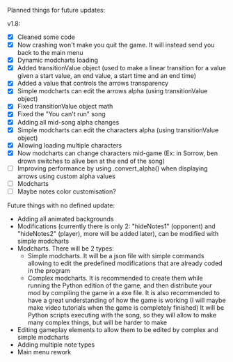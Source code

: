 Planned things for future updates:
  
v1.8:
- [X] Cleaned some code  
- [X] Now crashing won't make you quit the game. It will instead send you back to the main menu  
- [X] Dynamic modcharts loading  
- [X] Added transitionValue object (used to make a linear transition for a value given a start value, an end value, a start time and an end time)  
- [X] Added a value that controls the arrows transparency  
- [X] Simple modcharts can edit the arrows alpha (using transitionValue object)  
- [X] Fixed transitionValue object math  
- [X] Fixed the "You can't run" song  
- [X] Adding all mid-song alpha changes  
- [X] Simple modcharts can edit the characters alpha (using transitionValue object)  
- [X] Allowing loading multiple characters  
- [X] Now modcharts can change characters mid-game (Ex: in Sorrow, ben drown switches to alive ben at the end of the song)  
- [ ] Improving performance by using .convert_alpha() when displaying arrows using custom alpha values  
- [ ] Modcharts  
- [ ] Maybe notes color customisation?  

Future things with no defined update:
  - Adding all animated backgrounds
  - Modifications (currently there is only 2: "hideNotes1" (opponent) and "hideNotes2" (player), more will be added later), can be modified with simple modcharts
  - Modcharts. There will be 2 types:
    - Simple modcharts. It will be a json file with simple commands allowing to edit the predefined modifications that are already coded in the program
    - Complex modcharts. It is recommended to create them while running the Python edition of the game, and then distribute your mod by compiling the game in a exe file.
      It is also recommended to have a great understanding of how the game is working (I will maybe make video tutorials when the game is completely finished)
      It will be Python scripts executing with the song, so they will allow to make many complex things, but will be harder to make
  - Editing gameplay elements to allow them to be edited by complex and simple modcharts
  - Adding multiple note types
  - Main menu rework
